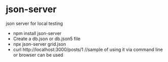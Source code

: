# json-server
json server for local testing

- npm install json-server <br/>
- Create a db.json or db.json5 file <br/>
- npx json-server grid.json <br/>
- curl http://localhost:3000/posts/1 //sample of using it via command line or browser can be used